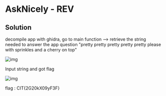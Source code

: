 # AskNicely - REV

## Solution

decompile app with ghidra, go to main function --> retrieve the string needed to answer the app question "pretty pretty pretty pretty pretty please with sprinkles and a cherry on top"

![img](/img1.png)

Input string and got flag

![img](/img2.png)

flag : CIT{2G20kX09yF3F}
